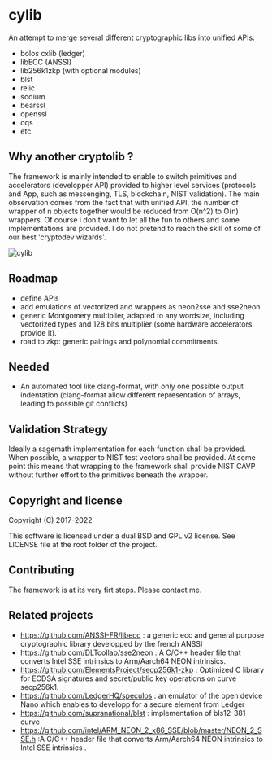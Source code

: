 # cylib
An attempt to merge several different cryptographic libs into unified APIs:
- bolos cxlib (ledger)
- libECC (ANSSI)
- lib256k1zkp (with optional modules)
- blst
- relic
- sodium
- bearssl
- openssl
- oqs
- etc.

## Why another cryptolib ?
The framework is mainly intended to enable to switch primitives and accelerators (developper API) provided to higher level services (protocols and App, such as messenging, TLS, blockchain, NIST validation). The main observation comes from the fact that with unified API, the number of wrapper of n objects together would be reduced from O(n^2) to O(n) wrappers. Of course i don't want to let all the fun to others and some implementations are provided. I do not pretend to reach the skill of some of our best 'cryptodev wizards'.

![cylib](https://user-images.githubusercontent.com/103030189/178018785-ea4ea373-3eff-418f-a897-f205440740b8.png)



## Roadmap
- define APIs
- add emulations of vectorized and wrappers as neon2sse and sse2neon 
- generic Montgomery multiplier, adapted to any wordsize, including vectorized types and 128 bits multiplier (some hardware accelerators provide it).
- road to zkp: generic pairings and polynomial commitments.

## Needed
- An automated tool like clang-format, with only one possible output indentation (clang-format allow different representation of arrays, leading to possible git conflicts)

## Validation Strategy
Ideally a sagemath implementation for each function shall be provided. When possible, a wrapper to NIST test vectors shall be provided.
At some point this means that wrapping to the framework shall provide NIST CAVP without further effort to the primitives beneath the wrapper.

## Copyright and license
Copyright (C) 2017-2022

This software is licensed under a dual BSD and GPL v2 license. See LICENSE file at the root folder of the project.

## Contributing
The framework is at its very firt steps. Please contact me.

## Related projects

- https://github.com/ANSSI-FR/libecc : a generic ecc and general purpose cryptographic library developped by the french ANSSI
- https://github.com/DLTcollab/sse2neon : A C/C++ header file that converts Intel SSE intrinsics to Arm/Aarch64 NEON intrinsics.
- https://github.com/ElementsProject/secp256k1-zkp : Optimized C library for ECDSA signatures and secret/public key operations on curve secp256k1.
- https://github.com/LedgerHQ/speculos : an emulator of the open device Nano which enables to developp for a secure element from Ledger
- https://github.com/supranational/blst : implementation of bls12-381 curve
- https://github.com/intel/ARM_NEON_2_x86_SSE/blob/master/NEON_2_SSE.h :A C/C++ header file that converts Arm/Aarch64 NEON intrinsics to Intel SSE intrinsics .


